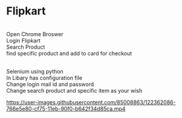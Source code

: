 # Flipkart
<br>Open Chrome Broswer
<br>Login Flipkart
<br>Search Product
<br>find specific product and add to card for checkout

</br>Selenium using python
<br>In Libary has configuration file
<br>Change login mail id and password
<br>Change search product and specific item as your wish

https://user-images.githubusercontent.com/85008863/122362086-766e5e80-cf75-11eb-90f0-b642f34d85ca.mp4
